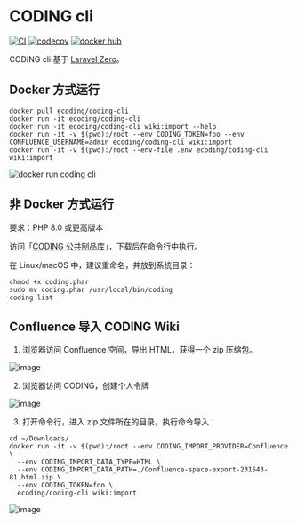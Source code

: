 # CODING cli

[![CI](https://github.com/Coding/coding-cli/actions/workflows/ci.yml/badge.svg?branch=php)](https://github.com/Coding/coding-cli/actions/workflows/ci.yml)
[![codecov](https://codecov.io/gh/Coding/coding-cli/branch/php/graph/badge.svg?token=Su2WCy3Yfg)](https://codecov.io/gh/Coding/coding-cli)
[![docker hub](https://img.shields.io/docker/automated/ecoding/coding-cli)](https://hub.docker.com/r/ecoding/coding-cli)

CODING cli 基于 [Laravel Zero](https://laravel-zero.com/)。

## Docker 方式运行

```shell
docker pull ecoding/coding-cli
docker run -it ecoding/coding-cli
docker run -it ecoding/coding-cli wiki:import --help
docker run -it -v $(pwd):/root --env CODING_TOKEN=foo --env CONFLUENCE_USERNAME=admin ecoding/coding-cli wiki:import
docker run -it -v $(pwd):/root --env-file .env ecoding/coding-cli wiki:import
```

![docker run coding cli](https://user-images.githubusercontent.com/4971414/124946851-f0a87500-e041-11eb-9840-1c66e4773af1.png)

## 非 Docker 方式运行

要求：PHP 8.0 或更高版本

访问「[CODING 公共制品库](https://coding-public.coding.net/public-artifacts/public/downloads/coding.phar/version/6352163/list)」，下载后在命令行中执行。

在 Linux/macOS 中，建议重命名，并放到系统目录：

```shell
chmod +x coding.phar
sudo mv coding.phar /usr/local/bin/coding
coding list
```

## Confluence 导入 CODING Wiki

1. 浏览器访问 Confluence 空间，导出 HTML，获得一个 zip 压缩包。

![image](https://user-images.githubusercontent.com/4971414/127876158-8ab62714-e43f-4e20-8865-f8817f9264e1.png)

2. 浏览器访问 CODING，创建个人令牌

![image](https://user-images.githubusercontent.com/4971414/127877027-68a3f58e-c253-4ba9-b4f9-68b6673582a3.png)

3. 打开命令行，进入 zip 文件所在的目录，执行命令导入：

```shell
cd ~/Downloads/
docker run -it -v $(pwd):/root --env CODING_IMPORT_PROVIDER=Confluence \
  --env CODING_IMPORT_DATA_TYPE=HTML \
  --env CODING_IMPORT_DATA_PATH=./Confluence-space-export-231543-81.html.zip \
  --env CODING_TOKEN=foo \
  ecoding/coding-cli wiki:import
```

![image](https://user-images.githubusercontent.com/4971414/127878108-f778bfd6-fe7f-49f3-9590-9efd68404df5.png)

